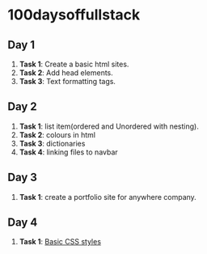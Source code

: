 # 100daysoffullstack


## Day 1

1.  **Task 1**: Create a basic html sites.
2.  **Task 2**: Add head elements.
3. **Task 3**: Text formatting tags. 

## Day 2

1.  **Task 1**: list item(ordered and Unordered with nesting).
2.  **Task 2**: colours in html
3.  **Task 3**:  dictionaries
4.  **Task 4**:  linking files to navbar     


## Day 3

1.  **Task 1**: create a portfolio site for anywhere company. 



## Day 4

1.  **Task 1**: [Basic CSS styles](https://friendly-hoover-95ed25.netlify.com)




